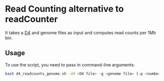 # Read Counting alternative to readCounter

It takes a [D4](https://github.com/38/d4-format) and genome files as input and computes read counts per 1Mb bin.

## Usage

To use the script, you need to pass in command-line arguments:

```bash
bash d4_readcounts_genome.sh -d4 <D4 file> -g <genome file> [-p <number of CPUs>] [-o <output directory>]
